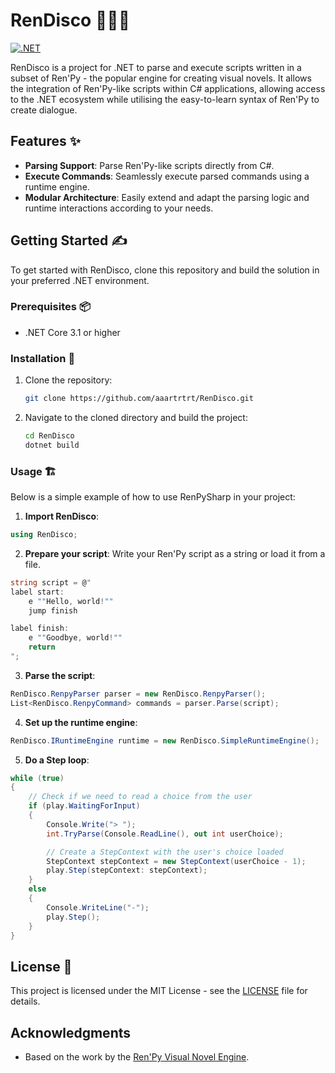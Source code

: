 # RenDisco 🪩🕺📖

[![.NET](https://github.com/aaartrtrt/rendisco/actions/workflows/dotnet.yml/badge.svg)](https://github.com/aaartrtrt/rendisco/actions/workflows/dotnet.yml)

RenDisco is a project for .NET to parse and execute scripts written in a subset of Ren'Py - the popular engine for creating visual novels. It allows the integration of Ren'Py-like scripts within C# applications, allowing access to the .NET ecosystem while utilising the easy-to-learn syntax of Ren'Py to create dialogue.

## Features ✨

- **Parsing Support**: Parse Ren'Py-like scripts directly from C#.
- **Execute Commands**: Seamlessly execute parsed commands using a runtime engine.
- **Modular Architecture**: Easily extend and adapt the parsing logic and runtime interactions according to your needs.

## Getting Started ✍️

To get started with RenDisco, clone this repository and build the solution in your preferred .NET environment.

### Prerequisites 📦

- .NET Core 3.1 or higher

### Installation 🔧

1. Clone the repository:
   ```bash
   git clone https://github.com/aaartrtrt/RenDisco.git
   ```
2. Navigate to the cloned directory and build the project:
   ```bash
   cd RenDisco
   dotnet build
   ```

### Usage 🏗️

Below is a simple example of how to use RenPySharp in your project:

1. **Import RenDisco**:

```cs
using RenDisco;
```

2. **Prepare your script**: Write your Ren'Py script as a string or load it from a file.

```cs
string script = @"
label start:
    e ""Hello, world!""
    jump finish

label finish:
    e ""Goodbye, world!""
    return
";
```

3. **Parse the script**:
   
```cs
RenDisco.RenpyParser parser = new RenDisco.RenpyParser();
List<RenDisco.RenpyCommand> commands = parser.Parse(script);
```

4. **Set up the runtime engine**:

```cs
RenDisco.IRuntimeEngine runtime = new RenDisco.SimpleRuntimeEngine();
```

5. **Do a Step loop**:

```cs
while (true)
{
    // Check if we need to read a choice from the user
    if (play.WaitingForInput)
    {
        Console.Write("> ");
        int.TryParse(Console.ReadLine(), out int userChoice);

        // Create a StepContext with the user's choice loaded
        StepContext stepContext = new StepContext(userChoice - 1);
        play.Step(stepContext: stepContext);
    }
    else
    {
        Console.WriteLine("-");
        play.Step();
    }
}
```

## License 📝

This project is licensed under the MIT License - see the [LICENSE](LICENSE) file for details.

## Acknowledgments

- Based on the work by the [Ren'Py Visual Novel Engine](https://www.renpy.org/).
